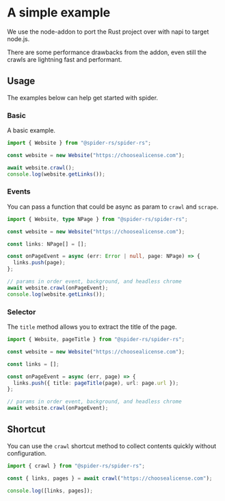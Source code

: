 # A simple example

We use the node-addon to port the Rust project over with napi to target node.js.

There are some performance drawbacks from the addon, even still the crawls are lightning fast and performant.

## Usage

The examples below can help get started with spider.

### Basic

A basic example.

```ts
import { Website } from "@spider-rs/spider-rs";

const website = new Website("https://choosealicense.com");

await website.crawl();
console.log(website.getLinks());
```

### Events

You can pass a function that could be async as param to `crawl` and `scrape`.

```ts
import { Website, type NPage } from "@spider-rs/spider-rs";

const website = new Website("https://choosealicense.com");

const links: NPage[] = [];

const onPageEvent = async (err: Error | null, page: NPage) => {
  links.push(page);
};

// params in order event, background, and headless chrome
await website.crawl(onPageEvent);
console.log(website.getLinks());
```

### Selector

The `title` method allows you to extract the title of the page.

```ts
import { Website, pageTitle } from "@spider-rs/spider-rs";

const website = new Website("https://choosealicense.com");

const links = [];

const onPageEvent = async (err, page) => {
  links.push({ title: pageTitle(page), url: page.url });
};

// params in order event, background, and headless chrome
await website.crawl(onPageEvent);
```

## Shortcut

You can use the `crawl` shortcut method to collect contents quickly without configuration.

```ts
import { crawl } from "@spider-rs/spider-rs";

const { links, pages } = await crawl("https://choosealicense.com");

console.log([links, pages]);
```
